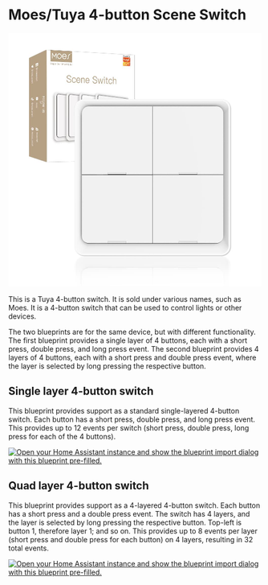 # Moes/Tuya 4-button Scene Switch

![Moes/Tuya 4-button scene switch](image.png)

This is a Tuya 4-button switch. It is sold under various names, such as Moes. It is a 4-button switch that can be used to control lights or other devices.

The two blueprints are for the same device, but with different functionality. The first blueprint provides a single layer of 4 buttons, each with a short press, double press, and long press event. The second blueprint provides 4 layers of 4 buttons, each with a short press and double press event, where the layer is selected by long pressing the respective button.

## Single layer 4-button switch

This blueprint provides support as a standard single-layered 4-button switch. Each button has a short press, double press, and long press event. This provides up to 12 events per switch (short press, double press, long press for each of the 4 buttons).

[![Open your Home Assistant instance and show the blueprint import dialog with this blueprint pre-filled.](https://my.home-assistant.io/badges/blueprint_import.svg)](https://my.home-assistant.io/redirect/blueprint_import/?blueprint_url=https%3A%2F%2Fraw.githubusercontent.com%2Femmaly%2Fhomeassistant-blueprints%2Frefs%2Fheads%2Fmain%2Ftuya%2F4button-switch%2F4button-switch.yaml)

## Quad layer 4-button switch

This blueprint provides support as a 4-layered 4-button switch. Each button has a short press and a double press event. The switch has 4 layers, and the layer is selected by long pressing the respective button. Top-left is button 1, therefore layer 1; and so on. This provides up to 8 events per layer (short press and double press for each button) on 4 layers, resulting in 32 total events.

[![Open your Home Assistant instance and show the blueprint import dialog with this blueprint pre-filled.](https://my.home-assistant.io/badges/blueprint_import.svg)](https://my.home-assistant.io/redirect/blueprint_import/?blueprint_url=https%3A%2F%2Fraw.githubusercontent.com%2Femmaly%2Fhomeassistant-blueprints%2Frefs%2Fheads%2Fmain%2Ftuya%2F4button-switch%2F4button-switch.yaml)
